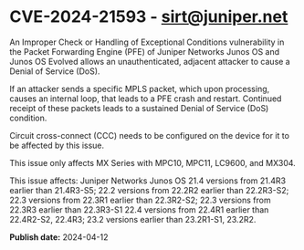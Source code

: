 # CVE-2024-21593 - sirt@juniper.net

An Improper Check or Handling of Exceptional Conditions vulnerability in the Packet Forwarding Engine (PFE) of Juniper Networks Junos OS and Junos OS Evolved allows an unauthenticated, adjacent attacker to cause a Denial of Service (DoS).

If an attacker sends a specific MPLS packet, which upon processing, causes an internal loop, that leads to a PFE crash and restart. Continued receipt of these packets leads to a sustained Denial of Service (DoS) condition.
 
Circuit cross-connect (CCC) needs to be configured on the device for it to be affected by this issue.

This issue only affects MX Series with MPC10, MPC11, LC9600, and MX304.

This issue affects:
Juniper Networks Junos OS
21.4 versions from 21.4R3 earlier than 21.4R3-S5;
22.2 versions from 22.2R2 earlier than 22.2R3-S2;
22.3 versions from 22.3R1 earlier than 22.3R2-S2;
22.3 versions from 22.3R3 earlier than 22.3R3-S1
22.4 versions from 22.4R1 earlier than 22.4R2-S2, 22.4R3;
23.2 versions earlier than 23.2R1-S1, 23.2R2.

**Publish date:** 2024-04-12
